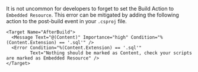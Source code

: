 It is not uncommon for developers to forget to set the Build Action 
to `Embedded Resource`. This error can be mitigated by adding the following
action to the post-build event in your `.csproj` file.

    <Target Name="AfterBuild">
      <Message Text="@(Content)" Importance="high" Condition="%(Content.Extension) == '.sql'" />
      <Error Condition="%(Content.Extension) == '.sql'" 
             Text="Nothing should be marked as Content, check your scripts are marked as Embedded Resource" />
    </Target>
